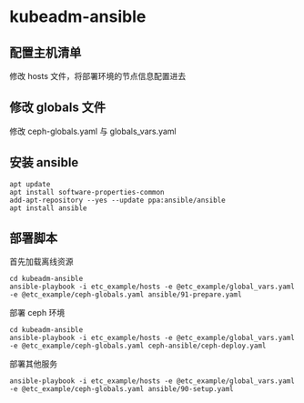 # kubeadm-ansible

## 配置主机清单

修改 hosts 文件，将部署环境的节点信息配置进去

## 修改 globals 文件

修改 ceph-globals.yaml 与 globals_vars.yaml

## 安装 ansible

```
apt update
apt install software-properties-common
add-apt-repository --yes --update ppa:ansible/ansible
apt install ansible
```

## 部署脚本

首先加载离线资源

```
cd kubeadm-ansible
ansible-playbook -i etc_example/hosts -e @etc_example/global_vars.yaml -e @etc_example/ceph-globals.yaml ansible/91-prepare.yaml
```

部署 ceph 环境

```
cd kubeadm-ansible
ansible-playbook -i etc_example/hosts -e @etc_example/global_vars.yaml -e @etc_example/ceph-globals.yaml ceph-ansible/ceph-deploy.yaml
```

部署其他服务

```
ansible-playbook -i etc_example/hosts -e @etc_example/global_vars.yaml -e @etc_example/ceph-globals.yaml ansible/90-setup.yaml
```